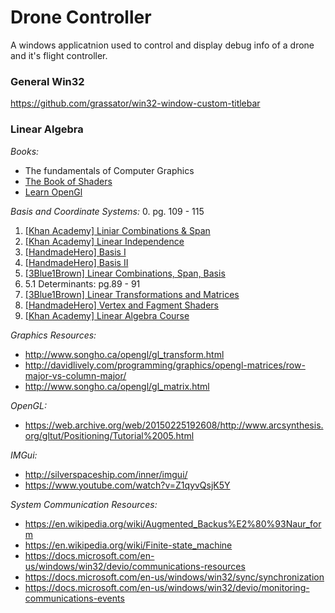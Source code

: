 # Drone Controller
A windows applicatnion used to control and display debug info of a drone and
it's flight controller.

### General Win32
https://github.com/grassator/win32-window-custom-titlebar


### Linear Algebra
*Books:*
*   The fundamentals of Computer Graphics
*   [The Book of Shaders](https://thebookofshaders.com/)
*   [Learn OpenGl](https://learnopengl.com/)

*Basis and Coordinate Systems:*
0. pg. 109 - 115
1.   [[Khan Academy] Liniar Combinations & Span](https://youtu.be/Qm_OS-8COwU)
2.   [[Khan Academy] Linear Independence](https://youtu.be/CrV1xCWdY-g)
3.   [[HandmadeHero] Basis I](https://www.youtube.com/watch?v=lcmjmOfWPNU&feature=youtu.be)
4.   [[HandmadeHero] Basis II](https://www.youtube.com/watch?v=2yKKcjBIaL0)
5.   [[3Blue1Brown] Linear Combinations, Span, Basis](https://www.youtube.com/watch?v=k7RM-ot2NWY&list=PLZHQObOWTQDPD3MizzM2xVFitgF8hE_ab&index=2)
6.   5.1 Determinants: pg.89 - 91
7.   [[3Blue1Brown] Linear Transformations and Matrices](https://www.youtube.com/watch?v=kYB8IZa5AuE&list=PLZHQObOWTQDPD3MizzM2xVFitgF8hE_ab&index=3)
8.   [[HandmadeHero] Vertex and Fagment Shaders](https://www.youtube.com/watch?v=GtNvxxl3AK4)
9.   [[Khan Academy] Linear Algebra Course](https://www.khanacademy.org/math/linear-algebra)                                                                       

*Graphics Resources:*
*    http://www.songho.ca/opengl/gl_transform.html 
*    http://davidlively.com/programming/graphics/opengl-matrices/row-major-vs-column-major/   
*    http://www.songho.ca/opengl/gl_matrix.html                                                                               


*OpenGL:*
*    https://web.archive.org/web/20150225192608/http://www.arcsynthesis.org/gltut/Positioning/Tutorial%2005.html

*IMGui:*
*    http://silverspaceship.com/inner/imgui/
*    https://www.youtube.com/watch?v=Z1qyvQsjK5Y          


*System Communication Resources:*
*    https://en.wikipedia.org/wiki/Augmented_Backus%E2%80%93Naur_form
*    https://en.wikipedia.org/wiki/Finite-state_machine
*    https://docs.microsoft.com/en-us/windows/win32/devio/communications-resources
*    https://docs.microsoft.com/en-us/windows/win32/sync/synchronization
*    https://docs.microsoft.com/en-us/windows/win32/devio/monitoring-communications-events                                                                                                                                                                                                         